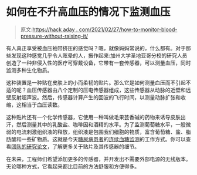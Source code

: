 # 如何在不升高血压的情况下监测血压

> 原文:[https://hack aday . com/2021/02/27/how-to-monitor-blood-pressure-without-raising-it/](https://hackaday.com/2021/02/27/how-to-monitor-blood-pressure-without-raising-it/)

有人真正享受被血压袖带挤压的感觉吗？嗯，就像妈妈常说的，什么都有。对于那些发现这种感觉几乎令人眩晕的人，振作起来:加州大学圣地亚哥分校的研究人员创造了一种非侵入性的医疗可穿戴设备，它带有一套传感器，可以测量血压，同时监测多种生化物质。

这种装置是一种贴在皮肤上的小而柔韧的贴片。那么它是如何测量血压而不引起不适的呢？血压传感器由八个定制的压电传感器组成，这些传感器从动脉的近壁和远壁反射超声波。然后，传感器计算产生的回波的飞行时间，以测量动脉扩张和收缩，这相当于血压读数。

这种贴片还有一个化学传感器，它使用一种叫做毛果芸香碱的药物来诱导皮肤出汗，然后测量其中的乳酸盐、咖啡因和酒精的水平。为了监测葡萄糖水平，一股微弱的电流刺激组织液的释放，组织液是包围我们细胞的物质，富含葡萄糖、盐、脂肪酸和一些矿物质。这就是今天[糖尿病患者](https://hackaday.com/2016/12/19/closing-the-loop-on-an-artificial-pancreas)的[连续血糖监测](https://www.niddk.nih.gov/health-information/diabetes/overview/managing-diabetes/continuous-glucose-monitoring)的工作方式。你可以查看[团队的研究论文](https://www.nature.com/articles/s41551-021-00685-1)，了解更多关于贴片及其传感器的细节。

在未来，工程师们希望添加更多的传感器，并开发出不需要外部电源的无线版本。无论哪种方式，它看起来都比目前的方法舒服和方便得多。